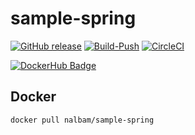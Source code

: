 # sample-spring

[![GitHub release](https://img.shields.io/github/release/nalbam/sample-spring.svg)](https://github.com/nalbam/sample-spring/releases)
[![Build-Push](https://github.com/nalbam/sample-spring/actions/workflows/push.yaml/badge.svg)](https://github.com/nalbam/sample-spring/actions/workflows/push.yaml)
[![CircleCI](https://circleci.com/gh/nalbam/sample-spring.svg?style=svg)](https://circleci.com/gh/nalbam/sample-spring)

[![DockerHub Badge](http://dockeri.co/image/nalbam/sample-spring)](https://hub.docker.com/r/nalbam/sample-spring/)

## Docker

```bash
docker pull nalbam/sample-spring
```
